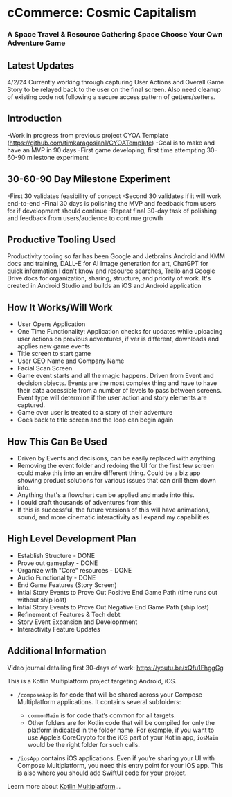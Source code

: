 # cCommerce: Cosmic Capitalism
### A Space Travel & Resource Gathering Space Choose Your Own Adventure Game

## Latest Updates
4/2/24 Currently working through capturing User Actions and Overall Game Story to be relayed back to the user on the final screen. Also need cleanup of existing code not following a secure access pattern of getters/setters.

## Introduction
-Work in progress from previous project CYOA Template (https://github.com/timkaragosian1/CYOATemplate)
-Goal is to make and have an MVP in 90 days
-First game developing, first time attempting 30-60-90 milestone experiment

## 30-60-90 Day Milestone Experiment
-First 30 validates feasibility of concept
-Second 30 validates if it will work end-to-end
-Final 30 days is polishing the MVP and feedback from users for if development should continue
-Repeat final 30-day task of polishing and feedback from users/audience to continue growth

## Productive Tooling Used
Productivity tooling so far has been Google and Jetbrains Android and KMM docs and training, DALL-E for AI Image generation for art, ChatGPT for quick information I don't know and resource searches, Trello and Google Drive docs for organization, sharing, structure, and priority of work. It's created in Android Studio and builds an iOS and Android application

## How It Works/Will Work
- User Opens Application
- One Time Functionality: Application checks for updates while uploading user actions on previous adventures, if ver is different, downloads and applies new game events
- Title screen to start game
- User CEO Name and Company Name
- Facial Scan Screen
- Game event starts and all the magic happens. Driven from Event and decision objects. Events are the most complex thing and have to have their data accessible from a number of levels to pass between screens. Event type will determine if the user action and story elements are captured.
- Game over user is treated to a story of their adventure
- Goes back to title screen and the loop can begin again

## How This Can Be Used
- Driven by Events and decisions, can be easily replaced with anything
- Removing the event folder and redoing the UI for the first few screen could make this into an entire different thing. Could be a biz app showing product solutions for various issues that can drill them down into.
- Anything that's a flowchart can be applied and made into this.
- I could craft thousands of adventures from this
- If this is successful, the future versions of this will have animations, sound, and more cinematic interactivity as I expand my capabilities 

## High Level Development Plan
* Establish Structure - DONE
* Prove out gameplay - DONE
* Organize with "Core" resources - DONE
* Audio Functionality - DONE
* End Game Features (Story Screen)
* Intial Story Events to Prove Out Positive End Game Path (time runs out without ship lost)
* Intial Story Events to Prove Out Negative End Game Path (ship lost)
* Refinement of Features & Tech debt
* Story Event Expansion and Developnment
* Interactivity Feature Updates

## Additional Information
Video journal detailing first 30-days of work: https://youtu.be/xQfu1FhggGg

This is a Kotlin Multiplatform project targeting Android, iOS.

* `/composeApp` is for code that will be shared across your Compose Multiplatform applications.
  It contains several subfolders:
  - `commonMain` is for code that’s common for all targets.
  - Other folders are for Kotlin code that will be compiled for only the platform indicated in the folder name.
    For example, if you want to use Apple’s CoreCrypto for the iOS part of your Kotlin app,
    `iosMain` would be the right folder for such calls.

* `/iosApp` contains iOS applications. Even if you’re sharing your UI with Compose Multiplatform, 
  you need this entry point for your iOS app. This is also where you should add SwiftUI code for your project.


Learn more about [Kotlin Multiplatform](https://www.jetbrains.com/help/kotlin-multiplatform-dev/get-started.html)…
